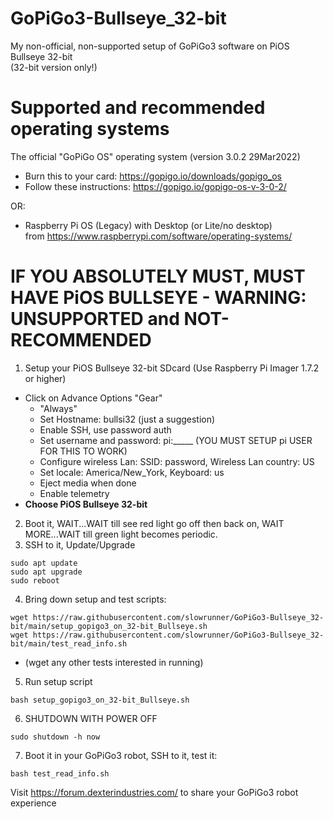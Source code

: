 # GoPiGo3-Bullseye_32-bit

My non-official, non-supported setup of GoPiGo3 software on PiOS Bullseye 32-bit  
  (32-bit version only!)  
  
# Supported and recommended operating systems   

The official "GoPiGo OS" operating system (version 3.0.2 29Mar2022)  

- Burn this to your card: https://gopigo.io/downloads/gopigo_os  
- Follow these instructions: https://gopigo.io/gopigo-os-v-3-0-2/  

OR:  

- Raspberry Pi OS (Legacy) with Desktop (or Lite/no desktop)  
   from https://www.raspberrypi.com/software/operating-systems/  


# IF YOU ABSOLUTELY MUST, MUST HAVE PiOS BULLSEYE - WARNING: UNSUPPORTED and NOT-RECOMMENDED

1) Setup your PiOS Bullseye 32-bit SDcard (Use Raspberry Pi Imager 1.7.2 or higher)
- Click on Advance Options "Gear"
  - "Always"
  - Set Hostname:  bullsi32   (just a suggestion)
  - Enable SSH, use password auth
  - Set username and password: pi:_____   (YOU MUST SETUP pi USER FOR THIS TO WORK)
  - Configure wireless Lan:  SSID: password, Wireless Lan country: US
  - Set locale: America/New_York, Keyboard: us
  - Eject media when done
  - Enable telemetry
- **Choose PiOS Bullseye 32-bit**


2) Boot it, WAIT...WAIT till see red light go off then back on, WAIT MORE...WAIT till green light becomes periodic.
3) SSH to it, Update/Upgrade
```
sudo apt update
sudo apt upgrade
sudo reboot
```
4) Bring down setup and test scripts:
```
wget https://raw.githubusercontent.com/slowrunner/GoPiGo3-Bullseye_32-bit/main/setup_gopigo3_on_32-bit_Bullseye.sh
wget https://raw.githubusercontent.com/slowrunner/GoPiGo3-Bullseye_32-bit/main/test_read_info.sh
```
- (wget any other tests interested in running)  

5) Run setup script
```
bash setup_gopigo3_on_32-bit_Bullseye.sh
```

6) SHUTDOWN WITH POWER OFF
```
sudo shutdown -h now
```

7) Boot it in your GoPiGo3 robot, SSH to it, test it:
```
bash test_read_info.sh
```

Visit https://forum.dexterindustries.com/ to share your GoPiGo3 robot experience
